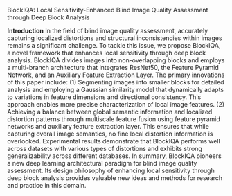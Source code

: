 BlockIQA: Local Sensitivity-Enhanced Blind Image Quality Assessment through Deep Block Analysis

**Introduction**
In the field of blind image quality assessment, accurately capturing localized distortions and structural inconsistencies within images remains a significant challenge. To tackle this issue, we propose BlockIQA, a novel framework that enhances local sensitivity through deep block analysis. BlockIQA divides images into non-overlapping blocks and employs a multi-branch architecture that integrates ResNet50, the Feature Pyramid Network, and an Auxiliary Feature Extraction Layer. The primary innovations of this paper include: (1) Segmenting images into smaller blocks for detailed analysis and employing a Gaussian similarity model that dynamically adapts to variations in feature dimensions and directional consistency. This approach enables more precise characterization of local image features. (2) Achieving a balance between global semantic information and localized distortion patterns through multiscale feature fusion using feature pyramid networks and auxiliary feature extraction layer. This ensures that while capturing overall image semantics, no fine local distortion information is overlooked. Experimental results demonstrate that BlockIQA performs well across datasets with various types of distortions and exhibits strong generalizability across different databases. In summary, BlockIQA pioneers a new deep learning architectural paradigm for blind image quality assessment. Its design philosophy of enhancing local sensitivity through deep block analysis provides valuable new ideas and methods for research and practice in this domain.
